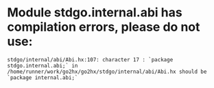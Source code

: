 # Module stdgo.internal.abi has compilation errors, please do not use:
```
stdgo/internal/abi/Abi.hx:107: character 17 : `package stdgo.internal.abi;` in /home/runner/work/go2hx/go2hx/stdgo/internal/abi/Abi.hx should be `package internal.abi;`

```

